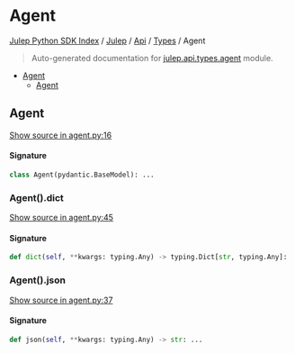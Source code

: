 # Agent

[Julep Python SDK Index](../../../README.md#julep-python-sdk-index) / [Julep](../../index.md#julep) / [Api](../index.md#api) / [Types](./index.md#types) / Agent

> Auto-generated documentation for [julep.api.types.agent](../../../../../../../julep/api/types/agent.py) module.

- [Agent](#agent)
  - [Agent](#agent-1)

## Agent

[Show source in agent.py:16](../../../../../../../julep/api/types/agent.py#L16)

#### Signature

```python
class Agent(pydantic.BaseModel): ...
```

### Agent().dict

[Show source in agent.py:45](../../../../../../../julep/api/types/agent.py#L45)

#### Signature

```python
def dict(self, **kwargs: typing.Any) -> typing.Dict[str, typing.Any]: ...
```

### Agent().json

[Show source in agent.py:37](../../../../../../../julep/api/types/agent.py#L37)

#### Signature

```python
def json(self, **kwargs: typing.Any) -> str: ...
```